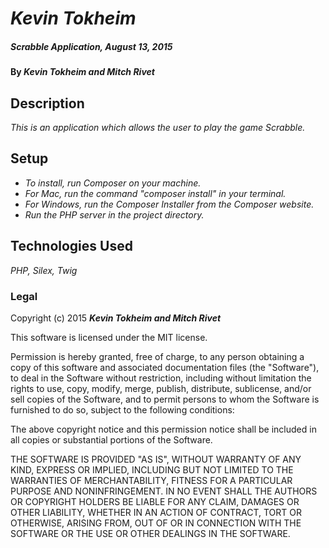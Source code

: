 # _Kevin Tokheim_

##### _Scrabble Application, August 13, 2015_

#### By _**Kevin Tokheim and Mitch Rivet**_

## Description

_This is an application which allows the user to play the game Scrabble._

## Setup

* _To install, run Composer on your machine._
* _For Mac, run the command "composer install" in your terminal._
* _For Windows, run the Composer Installer from the Composer website._
* _Run the PHP server in the project directory._



## Technologies Used

_PHP, Silex, Twig_

### Legal

Copyright (c) 2015 **_Kevin Tokheim and Mitch Rivet_**

This software is licensed under the MIT license.

Permission is hereby granted, free of charge, to any person obtaining a copy
of this software and associated documentation files (the "Software"), to deal
in the Software without restriction, including without limitation the rights
to use, copy, modify, merge, publish, distribute, sublicense, and/or sell
copies of the Software, and to permit persons to whom the Software is
furnished to do so, subject to the following conditions:

The above copyright notice and this permission notice shall be included in
all copies or substantial portions of the Software.

THE SOFTWARE IS PROVIDED "AS IS", WITHOUT WARRANTY OF ANY KIND, EXPRESS OR
IMPLIED, INCLUDING BUT NOT LIMITED TO THE WARRANTIES OF MERCHANTABILITY,
FITNESS FOR A PARTICULAR PURPOSE AND NONINFRINGEMENT. IN NO EVENT SHALL THE
AUTHORS OR COPYRIGHT HOLDERS BE LIABLE FOR ANY CLAIM, DAMAGES OR OTHER
LIABILITY, WHETHER IN AN ACTION OF CONTRACT, TORT OR OTHERWISE, ARISING FROM,
OUT OF OR IN CONNECTION WITH THE SOFTWARE OR THE USE OR OTHER DEALINGS IN
THE SOFTWARE.
